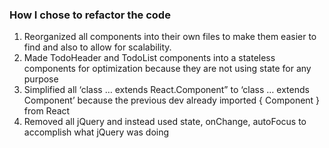 ### How I chose to refactor the code

1. Reorganized all components into their own files to make them easier to find and also to allow for scalability.
2. Made TodoHeader and TodoList components into a stateless components for optimization because they are not using state for any purpose
3. Simplified all ‘class … extends  React.Component” to ‘class … extends Component’ because the previous dev already imported { Component } from React
4. Removed all jQuery and instead used state, onChange, autoFocus to accomplish what jQuery was doing
